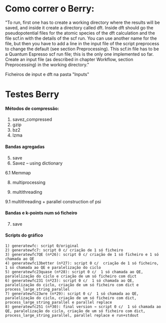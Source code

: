 # Como correr o Berry:
  "To run, first one has to create a working directory where the results will be saved, and
inside it create a directory called dft.
Inside dft should go the pseudopotential files for the atomic species of the dft calculation
and the file scf.in with the details of the scf run. You can use another name for the file,
but then you have to add a line in the input file of the script preprocess to change the
default (see section Preprocessing).
This scf.in file has to be a Quantum Espresso scf run file; this is the only one
implemented so far.
Create an input file (as described in chapter Workflow, section Preprocessing) in the
working directory."

  Ficheiros de input e dft na pasta "Inputs"

# Testes Berry
#### Métodos de compressão:
  1. savez_compressed
  2. gzip
  3. bz2
  4. lzma
#### Bandas agregadas

5. save
6. Savez – using dictionary

6.1 Memmap

8. multiprocessing

9. multithreading

9.1 multithreading + parallel construction of psi
#### Bandas e k-points num só ficheiro
  7. save

#### Scripts do gráfico
    1) generatewfc: script 0/original
    2) generatewfc7: script 0 c/ criação de 1 só ficheiro
    3) generatewfc7QE (nº26): script 0 c/ criação de 1 só ficheiro e 1 só chamada ao QE
    4) generatewfc13better (nº27): script 0 c/  criação de 1 só ficheiro, 1 só chamada ao QE e paralelização do ciclo
    5) generatewfc23quase (nº28): script 0 c/  1 só chamada ao QE, paralelização do ciclo e criação de um só ficheiro com dict
    6) generatewfc231 (nº23): script 0 c/  1 só chamada ao QE, paralelização do ciclo, criação de um só ficheiro com dict e process_large_string_parallel
    7) generatewfc23wre (nº29): script 0 c/  1 só chamada ao QE, paralelização do ciclo, criação de um só ficheiro com dict, process_large_string_parallel e parallel replace
    8) generatewfc251 (nº30): final version → script 0 c/  1 só chamada ao QE, paralelização do ciclo, criação de um só ficheiro com dict, process_large_string_parallel, parallel replace e run+stdout

